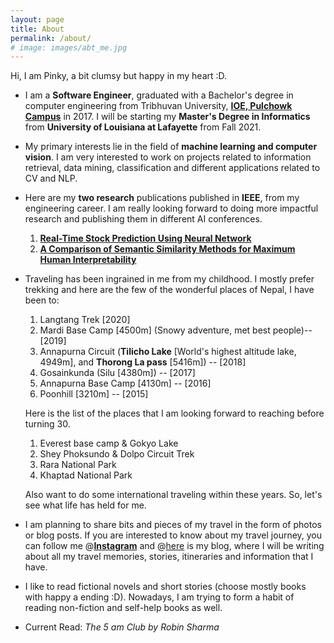 ```yaml
---
layout: page
title: About
permalink: /about/
# image: images/abt_me.jpg
---
```


Hi, I am Pinky, a bit clumsy but happy in my heart :D. 

- I am a **Software Engineer**, graduated with a Bachelor's degree in computer engineering from Tribhuvan University, **[IOE, Pulchowk Campus](http://doece.pcampus.edu.np)** in 2017. I will be starting my **Master's Degree in Informatics** from **University of Louisiana at Lafayette** from Fall 2021.
<!-- - I am currently working as a Data Scientist at **[Docsumo](https://docsumo.com/)**. -->

- My primary interests lie in the field of **machine learning and computer vision**. I am very interested to work on projects related to information retrieval, data mining, classification and different applications related to CV and NLP.
- Here are my **two research** publications published in **IEEE**, from my engineering career. I am really looking forward to doing more impactful research and publishing them in different AI conferences.

    1. **[Real-Time Stock Prediction Using Neural Network](https://ieeexplore.ieee.org/document/8443057)**
    2. **[A Comparison of Semantic Similarity Methods for Maximum Human Interpretability](https://ieeexplore.ieee.org/document/8947433)**

<!-- Hobbies -->
- Traveling has been ingrained in me from my childhood. I mostly prefer trekking and here are the few of the wonderful places of Nepal, I have been to:
        
    1. Langtang Trek [2020] 
    2. Mardi Base Camp [4500m] (Snowy adventure, met best people)-- [2019]
    3. Annapurna Circuit (**Tilicho Lake** [World's highest altitude lake, 4949m], and **Thorong La pass** [5416m]) -- [2018]
    4. Gosainkunda (Silu [4380m]) -- [2017]
    5. Annapurna Base Camp [4130m] -- [2016]
    6. Poonhill [3210m] -- [2015]
    <!-- <.> -->

    Here is the list of the places that I am looking forward to reaching before turning 30.
        
    1. Everest base camp & Gokyo Lake
    2. Shey Phoksundo & Dolpo Circuit Trek
    3. Rara National Park
    4. Khaptad National Park

    <!-- <.> -->

    Also want to do some international traveling within these years. So, let's see what life has held for me.

- I am planning to share bits and pieces of my travel in the form of photos or blog posts. If you are interested to know about my travel journey, you can follow me @<b>[Instagram](https://www.instagram.com/aloo_travellers/)</b> and @[here](https://aloo-travellers.netlify.app/) is my blog, where I will be writing about all my travel memories, stories, itineraries and information that I have.

- I like to read fictional novels and short stories (choose mostly books with happy a ending :D). Nowadays, I am trying to form a habit of reading non-fiction and self-help books as well.

- Current Read: <i>The 5 am Club by Robin Sharma</i>